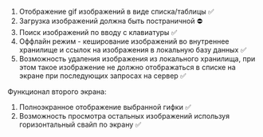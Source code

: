 
1. Отображение gif изображений в виде списка/таблицы ✅
2. Загрузка изображений должна быть постраничной ⛔
3. Поиск изображений по вводу с клавиатуры ✅
4. Оффлайн режим - кеширование изображений во внутреннее хранилище и ссылок 
на изображения в локальную базу данных ✅
5. Возможность удаления изображения из локального хранилища, при этом такое
изображение не должно отображаться в списке на экране при последующих
запросах на сервер ✅


Функционал второго экрана:
1. Полноэкранное отображение выбранной гифки ✅
2. Возможность просмотра остальных изображений используя горизонтальный свайп
по экрану ✅
